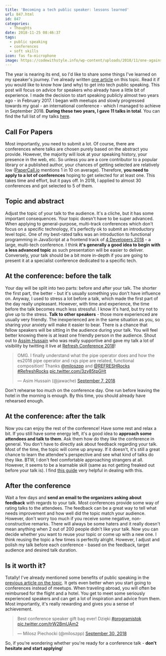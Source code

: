 ```yaml
---
title: 'Becoming a tech public speaker: lessons learned'
url: 847.html
id: 847
categories:
  - Thoughts
date: 2018-11-25 08:46:37
tags:
  - public speaking
  - conferences
  - soft skills
icon: fas fa-microphone
image: https://codewithstyle.info/wp-content/uploads/2018/11/one-against-all-1744093_1920.jpg
---
```


The year is nearing its end, so I'd like to share some things I've learned on my speaker's journey. I've already written [one article](https://codewithstyle.info/introverts-guide-public-speaking/) on this topic. Read it if you would like to know how (and why) to get into tech public speaking. This post will focus on advice for speakers who already have a little bit of experience. I made the decision to start speaking publicly almost two years ago - in February 2017. I began with meetups and slowly progressed towards my goal - an international conference - which I managed to achieve in September 2018. **During these two years, I gave 11 talks in total**. You can find the full list of my talks [here](http://miloszpiechocki.com/speaking.html).

Call For Papers
---------------

Most importantly, you need to submit a lot. Of course, there are conferences where talks are chosen purely based on the abstract you provide. However, the majority will look at your speaking history, your presence in the web, etc. So unless you are a core contributor to a popular library or a published author, your chances of getting selected are relatively low ([PaperCall.io](http://www.papercall.io) mentions 1 in 10 on average). Therefore, **you need to apply to a lot of conferences** hoping to get selected for at least one. This takes time and effort, but it pays off. In 2018, I applied to almost 30 conferences and got selected to 5 of them.

Topic and abstract
------------------

Adjust the topic of your talk to the audience. It's a cliche, but it has some important consequences. Your topic doesn't have to be super advanced. When applying to general-purpose, multi-track conferences which don't focus on a specific technology, it's perfectly ok to submit an introductory level topic. One of my best-rated talks was an introduction to functional programming in JavaScript at a frontend track of [4 Developers 2018](https://4developers.org.pl/) \- a large, multi-tech conference. I think **it's generally a good idea to begin with a less advanced topic** as such presentation will be easier to deliver. Conversely, your talk should be a bit more in-depth if you are going to present it at a specialist conference dedicated to a specific tech.

At the conference: before the talk
----------------------------------

Your day will be split into two parts: before and after your talk. The shorter the first part, the better - but it's usually something you don't have influence on. Anyway, I used to stress a lot before a talk, which made the first part of the day really unpleasant. However, with time and experience, the time before the talk becomes much less stressful. I know it's hard, but try not to give up to the stress. **Talk to other speakers** \- those more experienced are usually very friendly. The inexperienced are in the same situation as you, so sharing your anxiety will make it easier to bear. There is a chance that fellow speakers will be sitting in the audience during your talk. You will feel better knowing there is at least one friendly person in the audience. Shout out to [Assim Hussain](https://twitter.com/jawache) who was really supportive and gave my talk a lot of visibility by twitting it live at [Refresh Conference 2018](http://refresh.rocks/)!

> OMG. I finally understand what the pipe operator does and how the es2018 pipe operator and rxjs pipe are related, functional composition! Thanks [@miloszpp](https://twitter.com/miloszpp?ref_src=twsrc%5Etfw) and [@REFRESHRocks](https://twitter.com/REFRESHRocks?ref_src=twsrc%5Etfw) [#RefreshRocks](https://twitter.com/hashtag/RefreshRocks?src=hash&ref_src=twsrc%5Etfw) [pic.twitter.com/3zy85tpGHt](https://t.co/3zy85tpGHt)
> 
> — Asim Hussain (@jawache) [September 7, 2018](https://twitter.com/jawache/status/1037997721939046401?ref_src=twsrc%5Etfw)

Don't rehearse too much on the conference day. One run before leaving the hotel in the morning is enough. By this time, you should already have rehearsed enough.

At the conference: after the talk
---------------------------------

Now you can enjoy the rest of the conference! Have some rest and relax a bit. If you still have some energy left, it's a good idea to **approach some attendees and talk to them**. Ask them how do they like the conference in general. You don't have to directly ask about feedback regarding your talk. Most of the time, the topic will come up anyway. If it doesn't, it's still a great chance to learn the attendee's perspective and see what kind of talks do they like. BTW, I don't feel comfortable approaching strangers at all. However, it seems to be a learnable skill (same as not getting freaked out before your talk is). I find [this guide](https://kopywritingkourse.com/how-to-start-a-conversation/) very helpful in dealing with this.

After the conference
--------------------

Wait a few days and **send an email to the organizers asking about feedback** with regards to your talk. Most conferences provide some way of rating talks to the attendees. The feedback can be a great way to tell what needs improvement and how well did the topic match your audience. However, don't worry too much if you receive some negative, non-constructive remarks. There will always be some haters and it really doesn't mean anything when 2 out of 200 people didn't like your talk. Now you can decide whether you want to reuse your topic or come up with a new one. I think reusing the topic a few times is perfectly alright. However, I adjust and polish my talk before each conference - based on the feedback, target audience and desired talk duration.

Is it worth it?
---------------

Totally! I've already mentioned some benefits of public speaking in the [previous article on the topic](https://codewithstyle.info/introverts-guide-public-speaking/). It gets even better when you start going to conferences instead of meetups. When traveling abroad, you will often be reimbursed for the flight and a hotel. You get to meet some seriously experienced speakers and can get a lot of inspiration and advice from them. Most importantly, it's really rewarding and gives you a sense of achievement.

> Best conference speaker gift bag ever! Dzięki [#programistok](https://twitter.com/hashtag/programistok?src=hash&ref_src=twsrc%5Etfw) [pic.twitter.com/trW2BmUAm2](https://t.co/trW2BmUAm2)
> 
> — Milosz Piechocki (@miloszpp) [September 30, 2018](https://twitter.com/miloszpp/status/1046310153627324416?ref_src=twsrc%5Etfw)

So, if you're wondering whether you're ready for a conference talk - **don't hesitate and start applying**!